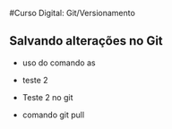 #Curso Digital: Git/Versionamento

## Salvando alterações no Git

* uso do comando as
* teste 2

* Teste 2 no git
* comando git pull
